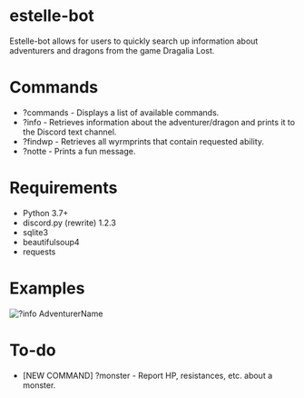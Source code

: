 # estelle-bot
Estelle-bot allows for users to quickly search up information about adventurers and dragons from the game Dragalia Lost.

# Commands
- ?commands - Displays a list of available commands.
- ?info - Retrieves information about the adventurer/dragon and prints it to the Discord text channel.
- ?findwp - Retrieves all wyrmprints that contain requested ability.
- ?notte - Prints a fun message.

# Requirements
- Python 3.7+
- discord.py (rewrite) 1.2.3
- sqlite3
- beautifulsoup4
- requests

# Examples
![?info AdventurerName](https://i.imgur.com/19Bi4IE.png)

# To-do
- [NEW COMMAND] ?monster - Report HP, resistances, etc. about a monster.
